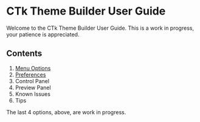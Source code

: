 # CTk Theme Builder User Guide 
Welcome to the CTk Theme Builder User Guide. This is a work in progress, your patience is appreciated.
## Contents

1. [Menu Options](menus.md)
2. [Preferences](preferences.md)
2. Control Panel 
3. Preview Panel
4. Known Issues
5. Tips

The last 4 options, above, are work in progress.

